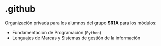 # .github

Organización privada para los alumnos del grupo **SR1A** para los módulos:

- Fundamentación de Programación (`Python`)
- Lenguajes de Marcas y Sistemas de gestión de la información

